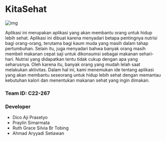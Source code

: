 # KitaSehat

![img](https://i.postimg.cc/1Rqz8KcC/logo.png)

Aplikasi ini merupakan aplikasi yang akan membantu orang untuk hidup lebih sehat. Aplikasi ini dibuat karena menyadari betapa pentingnya nutrisi bagi orang-orang, terutama bagi kaum muda yang masih dalam tahap pertumbuhan. Selain itu, juga menyadari bahwa banyak orang masih membeli makanan cepat saji untuk dikonsumsi sebagai makanan sehari-hari. Nutrisi yang didapatkan tentu tidak cukup dengan apa yang seharusnya. Oleh karena itu, banyak orang yang mudah lelah saat melakukan aktivitas. Dalam hal ini, kami menemukan ide tentang aplikasi yang akan membantu seseorang untuk hidup lebih sehat dengan memantau kebutuhan kalori dan menentukan makanan sehat yang ingin dimakan.

### Team ID: C22-267

### Developer
- Dico Aji Prasetyo
- Praylin Simarmata
- Ruth Grace Silvia Br Tobing
- Ahmad Aryyadi Setiawan
